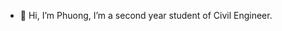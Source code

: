 - 👋 Hi, I’m Phuong, I’m a second year student of Civil Engineer.  


<!---
pdtrwo/pdtrwo is a ✨ special ✨ repository because its `README.md` (this file) appears on your GitHub profile.
You can click the Preview link to take a look at your changes.
--->
